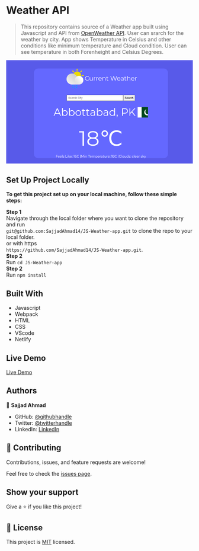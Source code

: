 # Weather API 

> This repository contains source of a Weather app built using Javascript and API from <a href = 'https://openweathermap.org/'>OpenWeather API</a>.
 User can srarch for the weather by city.
 App shows Temperature in Celsius and other conditions like minimum temperature and Cloud condition.
 User can see temperature in both Forenheight and Celsius Degrees.

![screenshot](./dist/images/screenshot.png)

## Set Up Project Locally

**To get this project set up on your local machine, follow these simple steps:**

**Step 1**<br>
Navigate through the local folder where you want to clone the repository and run<br>
`git@github.com:SajjadAhmad14/JS-Weather-app.git` to clone the repo to your local folder.<br>
or with https<br>
`https://github.com/SajjadAhmad14/JS-Weather-app.git`.<br>
**Step 2**<br>
Run `cd JS-Weather-app`<br>
**Step 2**<br>
Run `npm install`<br>

## Built With

- Javascript
- Webpack
- HTML
- CSS
- VScode
- Netlify

## Live Demo

<a href = 'https://friendly-ardinghelli-c6c905.netlify.app/' target = 'blank'>Live Demo</a>

## Authors

👤 **Sajjad Ahmad**

- GitHub: [@githubhandle](https://github.com/SajjadAhmad14)
- Twitter: [@twitterhandle](https://twitter.com/Sajjad_Ahmad14)
- LinkedIn: [LinkedIn](https://www.linkedin.com/in/sajjadahmad14)

## 🤝 Contributing

Contributions, issues, and feature requests are welcome!

Feel free to check the [issues page](https://github.com/SajjadAhmad14/JS-Weather-app/issues).

## Show your support

Give a ⭐️ if you like this project!

## 📝 License

This project is [MIT](lic.url) licensed.
